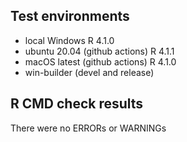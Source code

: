 ## Test environments
* local Windows R 4.1.0
* ubuntu 20.04 (github actions) R 4.1.1
* macOS latest (github actions) R 4.1.0
* win-builder (devel and release)

## R CMD check results 

There were no ERRORs or WARNINGs

